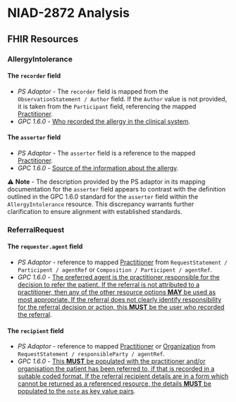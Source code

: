 # NIAD-2872 Analysis
## FHIR Resources
### AllergyIntolerance
#### The `recorder` field

* *PS Adaptor* - The `recorder` field is mapped from the `ObservationStatement / Author` field. If the `Author` value is not provided, it is taken from the `Participant` field, referencing the mapped [Practitioner](https://github.com/NHSDigital/patient-switching-adaptors-mapping-documentation/blob/main/practitioners/README.md).
* *GPC 1.6.0* - [Who recorded the allergy in the clinical system](https://developer.nhs.uk/apis/gpconnect-1-6-0/accessrecord_structured_development_allergyintolerance.html#recorder).

#### The `asserter` field

* *PS Adaptor* - The `asserter` field is a reference to the mapped [Practitioner](https://github.com/NHSDigital/patient-switching-adaptors-mapping-documentation/blob/main/practitioners/README.md).
* *GPC 1.6.0* - [Source of the information about the allergy](https://developer.nhs.uk/apis/gpconnect-1-6-0/accessrecord_structured_development_allergyintolerance.html#asserter).

⚠️ **Note** - The description provided by the PS adaptor in its mapping documentation for the `asserter` field appears to contrast with the definition outlined in the GPC 1.6.0 standard for the `asserter` field within the `AllergyIntolerance` resource. This discrepancy warrants further clarification to ensure alignment with established standards.

### ReferralRequest

#### The `requester.agent` field

* *PS Adaptor* - reference to mapped [Practitioner](https://github.com/NHSDigital/patient-switching-adaptors-mapping-documentation/blob/main/practitioners/README.md) from `RequestStatement / Participent / agentRef` or `Composition / Participent / agentRef`.
* *GPC 1.6.0* - [The preferred agent is the practitioner responsible for the decision to refer the patient. If the referral is not attributed to a practitioner, then any of the other resource options **MAY** be used as most appropriate. If the referral does not clearly identify responsibility for the referral decision or action, this **MUST** be the user who recorded the referral](https://developer.nhs.uk/apis/gpconnect-1-6-0/accessrecord_structured_development_referralrequest.html#requesteragent).

#### The `recipient` field

* *PS Adaptor* - reference to mapped [Practitioner](https://github.com/NHSDigital/patient-switching-adaptors-mapping-documentation/blob/main/practitioners/README.md) or [Organization](https://github.com/NHSDigital/patient-switching-adaptors-mapping-documentation/blob/main/organizations/README.md) from `RequestStatement / responsibleParty / agentRef`.
* *GPC 1.6.0* - [This **MUST** be populated with the practitioner and/or organisation the patient has been referred to, if that is recorded in a suitable coded format. If the referral recipient details are in a form which cannot be returned as a referenced resource, the details **MUST** be populated to the `note` as key value pairs](https://developer.nhs.uk/apis/gpconnect-1-6-0/accessrecord_structured_development_referralrequest.html#recipient).